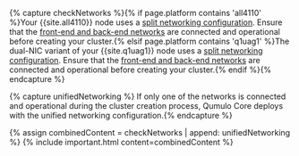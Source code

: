 {% capture checkNetworks %}{% if page.platform contains 'all4110' %}Your {{site.all4110}} node uses a <a href="wiring-nodes-networking-cluster.html">split networking configuration</a>. Ensure that the <a href="wiring-nodes-networking-cluster.html#connecting-to-redundant-switches">front-end and back-end networks</a> are connected and operational before creating your cluster.{% elsif page.platform contains 'q1uag1' %}The dual-NIC variant of your {{site.q1uag1}} node uses a <a href="configuring-ipmi-wiring-nodes.html">split networking configuration</a>. Ensure that the <a href="configuring-ipmi-wiring-nodes.html#step-2-connecting-the-100-gbps-ports">front-end and back-end networks</a> are connected and operational before creating your cluster.{% endif %}{% endcapture %}

{% capture unifiedNetworking %} If only one of the networks is connected and operational during the cluster creation process, Qumulo Core deploys with the unified networking configuration.{% endcapture %}

{% assign combinedContent = checkNetworks | append: unifiedNetworking %}
{% include important.html content=combinedContent %}

